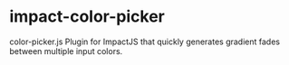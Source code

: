 impact-color-picker
===================

color-picker.js Plugin for ImpactJS that quickly generates gradient fades between multiple input colors.